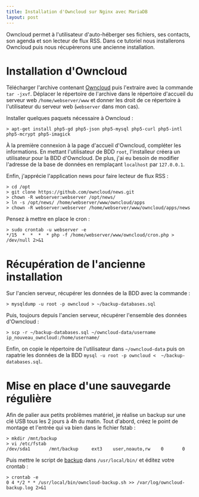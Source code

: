 ```yaml
---
title: Installation d'Owncloud sur Nginx avec MariaDB
layout: post
---
```


Owncloud permet à l'utilisateur d'auto-héberger ses fichiers, ses contacts, son
agenda et son lecteur de flux RSS. Dans ce tutoriel nous installerons Owncloud
puis nous récupèrerons une ancienne installation.

# Installation d'Owncloud

Télécharger l'archive contenant
[Owncloud](https://download.owncloud.org/community/owncloud-8.0.0.tar.bz2) puis
l'extraire avec la commande `tar -jxvf`. Déplacer le répertoire de l'archive
dans le répertoire d'accueil du serveur web `/home/webserver/www` et donner les
droit de ce répertoire à l'utilisateur du serveur web (`webserver` dans mon
cas).

Installer quelques paquets nécessaire à Owncloud&nbsp;:

	> apt-get install php5-gd php5-json php5-mysql php5-curl php5-intl php5-mcrypt php5-imagick

À la première connexion à la page d'accueil d'Owncloud, compléter les
informations. En mettant l'utilisateur de BDD `root`, l'installeur créera un
utilisateur pour la BDD d'Owncloud. De plus, j'ai eu besoin de modifier
l'adresse de la base de données en remplaçant `localhost` par `127.0.0.1`.

Enfin, j'apprécie l'application news pour faire lecteur de flux RSS&nbsp;:

	> cd /opt
	> git clone https://github.com/owncloud/news.git
	> chown -R webserver:webserver /opt/news/
	> ln -s /opt/news/ /home/webserver/www/owncloud/apps
	> chown -R webserver:webserver /home/webserver/www/owncloud/apps/news

Pensez à mettre en place le cron&nbsp;:

	> sudo crontab -u webserver -e
	*/15  *  *  *  * php -f /home/webserver/www/owncloud/cron.php > /dev/null 2>&1

# Récupération de l'ancienne installation

Sur l'ancien serveur, récupérer les données de la BDD avec la commande&nbsp;:

	> mysqldump -u root -p owncloud > ~/backup-databases.sql

Puis, toujours depuis l'ancien serveur, récupérer l'ensemble des données
d'Owncloud&nbsp;:

	> scp -r ~/backup-databases.sql ~/owncloud-data/username ip_nouveau_owncloud:/home/username/ 

Enfin, on copie le répertoire de l'utilisateur dans `~/owncloud-data` puis on
rapatrie les données de la BDD `mysql -u root -p owncloud < 
~/backup-databases.sql`.

# Mise en place d'une sauvegarde régulière

Afin de palier aux petits problèmes matériel, je réalise un backup sur une clé
USB tous les 2 jours à 4h du matin. Tout d'abord, créez le point de montage et
l'entrée qui va bien dans le fichier fstab&nbsp;:

	> mkdir /mnt/backup
	> vi /etc/fstab
	/dev/sda1       /mnt/backup     ext3    user,noauto,rw    0       0

Puis mettre le script de [backup](/files/owncloud-backup.sh) dans
`/usr/local/bin/` et éditez votre crontab&nbsp;:

	> crontab -e
	0 4 */2 * * /usr/local/bin/owncloud-backup.sh >> /var/log/owncloud-backup.log 2>&1

